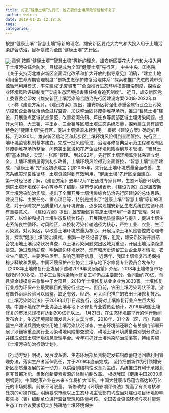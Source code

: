 ```yaml
---
title: 打造“健康土壤”先行区，雄安要做土壤风险管控和修复了
author: wetech
date: 2019-01-25 12:18:36
tags: 
categories: 
---
```

按照“健康土壤”“智慧土壤”等新的理念，雄安新区要花大力气和大投入用于土壤污染综合防治，目标是成为全国“健康土壤”先行区。
<!-- more -->
<img align="center" border="0" src="https://imgcdn.yicai.com/uppics/images/2019/01/e75275a47ce1ea8043206536de876ff3.jpg" />
章轲
按照“健康土壤”“智慧土壤”等新的理念，雄安新区要花大力气和大投入用于土壤污染综合防治，目标是成为全国“健康土壤”先行区。
中共中央、国务院《关于支持河北雄安新区全面深化改革和扩大开放的指导意见》明确，“建立土地利用全生命周期管理制度”“创新生态保护修复治理体系”“探索和推广先进的城市资源循环利用模式，率先建成‘无废城市’”“全面推行生态环境损害赔偿制度，探索企业环境风险评级制度”“实施生态环境损害责任终身追究制度”。
近日，雄安新区党工委管委会印发《雄安新区土壤污染综合防治先行区建设方案(2018-2022年)》（下称《建设方案》）。《建设方案》提出，雄安新区将强化涉重金属行业企业污染防控和企业拆除活动全过程监管，加快整治固体废物堆存场所，推进“智慧土壤”建设，开展重点区域试点示范，改善老河头镇、芦庄乡等局部区域土壤污染问题，提升大河镇、大王镇、平王乡、三台镇等区域土壤生态系统质量，探索建立具有雄安特色的“健康土壤”先行区，促进土壤资源永续利用。
根据《建设方案》确定的目标，到2020年，雄安新区启动区和起步区土壤环境风险得到全面管控。先行区土壤环境监管机制基本建立，完成一批风险管控、治理与修复典型示范工程和现有固体废物堆存场所整治，问题突出区域和在产企业环境风险得到基本管控，“智慧土壤”基本建成，实现“一张图”管理。
到2022年，先行区土壤环境监测体系建立健全，土壤环境质量得到初步改善，土壤环境风险得到全面管控，“智慧土壤”全面建成，“健康土壤”先行区初步建立；到2035年，先行区土壤环境质量全面改善，生态系统实现良性循环，土壤资源得到有效利用，“健康土壤”先行区全面建立。
 
据第一财经记者了解，《建设方案》去年12月11日通过专家评审，生态环境部环境规划院土壤环境保护中心等参与了编制。评审专家组表示，《建设方案》立足雄安新区土壤污染防治实际，提出了全面开展土壤污染综合防治先行区建设的总体思路、建设目标、主要任务、重点项目等，特别是提出了“健康土壤”“智慧土壤”等新的理念，对于保障农产品质量和人居环境安全，逐步实现雄安新区生态系统良性循环具有重要意义。
《建设方案》提出，雄安新区将实施土壤环境“一张图”管理，对清洁区，以维护和提升土壤生态系统为核心，开展耕地质量保护与提升，促进土壤生态系统良性循环。对风险区，以控制污染传输途径为核心，严控工业、农业、生活污染源。对污染区，以改善土壤环境质量为核心，开展污染土壤风险管控或治理修复，探索“健康土壤”防治模式。
据第一财经记者了解，近期，雄安新区将开展结合农用地土壤污染状况详查，以土壤污染问题突出区域为重点，开展土壤污染隐患排查。通过现场勘查，明确周边环境状况、现有和历史遗留工业企业基本情况、农业生产情况、主要污染类型、影响范围等信息。
近两年，我国土壤修复市场保持稳步释放和发展。中国环境保护产业协会土壤与地下水修复专业委员会发布的《2018年土壤修复行业发展评述和2019年发展展望》介绍，2018年土壤修复市场规模约100多亿，其中工业类污染场地修复工程仍占主要部分，合同额约70亿，而且资金规模愈来愈集中于大项目。2018年土壤修复从业企业为3830家。土壤修复行业成为环保产业最受瞩目的细分行业之一。但目前，农田土壤污染现状不清，没有国外治理经验可以借鉴，缺乏有效、经济、可大面积推广的农田土壤修复技术。
《土壤污染防治法》于2019年1月1日起施行，这将对土壤修复行业产生巨大影响。中国环境保护产业协会土壤与地下水修复专业委员会预计，2019年我国土壤修复的市场总规模将达到200亿元以上。
1月21日，在生态环境部举行的例行新闻发布会上，生态环境部新闻发言人刘友宾介绍，2018年，31个省（区、市）和新疆生产建设兵团完成农用地土壤污染状况详查。生态环境部还联合有关部门部署开展了涉镉等重金属行业污染耕地风险排查整治、耕地土壤环境质量类别划分试点，并建成全国土壤环境信息管理平台。今年将抓好土壤污染防治法落实，持续实施《土壤污染防治行动计划》。
 
 
《行动方案》明确，发展改革委、生态环境部负责制定发布铅酸蓄电池回收利用管理办法，落实生产者延伸责任，并于2019年底前完成。
坚持把创新作为引领雄安新区高质量发展的第一动力，以供给侧结构性改革为主线，系统推进有利于承接北京非首都功能、集聚创新要素资源的体制机制改革。
根据我国《健康中国2030规划纲要》，中国健康产业在未来五年将扩大10倍，中国大健康市场蕴含高达16万亿元的市场规模，前景不可限量。
新修改的《环境影响评价法》提高了有关考核和处罚的可操作性。明确要求市级以上生态环境主管部门均应当对建设项目环境影响报告书（表）编制单位进行监督管理和质量考核。
全国农业资源环境与农村能源生态工作会议要求切实加强耕地土壤环境保护
